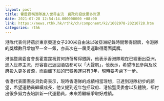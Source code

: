 ```yaml
---
layout: post
title: 霍震霆稱港隊進入世界主流　冀政府投放更多資源　
date: 2021-07-28 12:54:14.000000000 +08:00
link: https://news.rthk.hk/rthk/ch/component/k2/1602978-20210728.htm
categories: rthk
---
```


港隊代表何詩蓓於東京奧運女子200米自由泳以破亞洲紀錄時間奪得銀牌，令港隊的獎牌數目增加至一金一銀，亦首次在一屆奧運取得兩面獎牌。

港協暨奧委會會長霍震霆祝賀何詩蓓奪得銀牌，他表示香港隊現在已經衝出亞洲，進入世界主流，形容自己返回酒店都可以「大聲啲」，他表示，希望市民參與及政府投入更多資源，而距離下屆的巴黎奧運只有3年，現時要考慮下一步。

香港代表團團長貝鈞奇表示，現時香港隊的成績相當理想，已達到港隊初步的願望，希望運動員繼續成長，他又提到近年包括政府、港協暨奧委會以及體院，都付出很多努力去培訓新一代運動員，未來將繼續爭取好成績。
